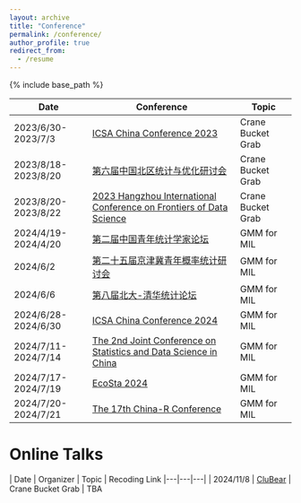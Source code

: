```yaml
---
layout: archive
title: "Conference"
permalink: /conference/
author_profile: true
redirect_from:
  - /resume
---
```


{% include base_path %}


|  Date | Conference  | Topic  |
|---|---|---|
| 2023/6/30-2023/7/3  |  [ICSA China Conference 2023](https://china2023.icsa.org/) |  Crane Bucket Grab |
| 2023/8/18-2023/8/20  |  [第六届中国北区统计与优化研讨会](https://mp.weixin.qq.com/s/exCQi7J4aHlwrgjnsDdgWQ) |  Crane Bucket Grab |
| 2023/8/20-2023/8/22  |  [2023 Hangzhou International Conference on Frontiers of Data Science](https://www.zjuyh.com/data2023en/rb?language=en-us) |  Crane Bucket Grab |
| 2024/4/19-2024/4/20 | [第二届中国青年统计学家论坛](https://mp.weixin.qq.com/s/NmmjY_8KkriZX_bPgw83Ww) | GMM for MIL |
| 2024/6/2 | [第二十五届京津冀青年概率统计研讨会](https://mp.weixin.qq.com/s/UuNTUmP8Q218MIKU_C9GjA) | GMM for MIL |
| 2024/6/6 | [第八届北大-清华统计论坛](https://www.stat-center.pku.edu.cn/xwdt/zxxw/1377884.htm) | GMM for MIL |
| 2024/6/28-2024/6/30 | [ICSA China Conference 2024](https://icsa.zuel.edu.cn/) | GMM for MIL |
| 2024/7/11-2024/7/14 | [The 2nd Joint Conference on Statistics and Data Science in China](https://www.jconf-sds.com) | GMM for MIL |
| 2024/7/17-2024/7/19 | [EcoSta 2024](https://www.cmstatistics.org/EcoSta2024/index.php) | GMM for MIL |
| 2024/7/20-2024/7/21 | [The 17th China-R Conference](https://mp.weixin.qq.com/s/rGAdPHPYeVEm_kA-nFCnVw) | GMM for MIL |

Online Talks
======

|  Date | Organizer  | Topic  | Recoding Link
|---|---|---|
| 2024/11/8  |  [CluBear](https://www.xiong99.com.cn) |  Crane Bucket Grab | TBA
